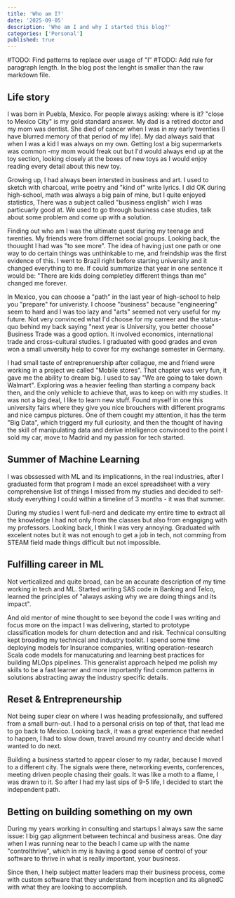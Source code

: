 ```yaml
---
title: 'Who am I?'
date: '2025-09-05'
description: 'Who am I and why I started this blog?'
categories: ['Personal']
published: true
---
```

#TODO: Find patterns to replace over usage of "I"
#TODO: Add rule for paragraph length. In the blog post the lenght is smaller than the raw markdown file.

## Life story

I was born in Puebla, Mexico. For people always asking: where is it? "close to Mexico City" is my gold standard answer. My dad is a retired doctor and my mom was dentist. She died of cancer when I was in my early twenties (I have blurred memory of that period of my life). My dad always said that when I was a kid I was always on my own. Getting lost a big supermarkets was common -my mom would freak out but I'd would always end up at the toy section, looking closely at the boxes of new toys as I would enjoy reading every detail about this new toy.

Growing up, I had always been intersted in business and art. I used to sketch with charcoal, write poetry and "kind of" write lyrics. I did OK during high-school, math was always a big pain of mine, but I quite enjoyed statistics, There was a subject called "business english" wich I was particuarly good at. We used to go through business case studies, talk about some problem and come up with a solution. 

Finding out who am I was the ultimate quest during my teenage and twenties. My friends were from differnet social groups. Looking back, the thouught I had was "to see more". The idea of having just one path or one way to do certain things was unthinkable to me, and freindship was the first evidence of this. I went to Brazil right before starting university and it changed everything to me. If could summarize that year in one sentence it would be: "There are kids doing completley different things than me" changed me forever.

In Mexico, you can choose a "path" in the last year of high-school to help you "prepare" for univeristy. I choose "business" because "engineering" seem to hard and I was too lazy and "arts" seemed not very useful for my future. Not very convinced what I'd choose for my carreer and the status-quo behind my back saying "next year is University, you better choose" Business Trade was a good option. It involved economics, international trade and cross-cultural studies. I graduated with good grades and even won a small unversity help to cover for my exchange semester in Germany.

I had small taste of entreprenuership after collague, me and friend were working in a project we called "Mobile stores". That chapter was very fun, it gave me the ability to dream big. I used to say "We are going to take down Walmart". Exploring was a heavier feeling than starting a company back then, and the only vehicle to achieve that, was to keep on with my studies. It was not a big deal, I like to learn new stuff. Found myself in one this university fairs where they give you nice brouchers with different programs and nice campus pictures. One of them cought my attention, it has the term "Big Data", which triggerd my full curiosity, and then the thought of having the skill of manipulating data and derive intelligence convinced to the point I sold my car, move to Madrid and my passion for tech started.

## Summer of Machine Learning

I was obssessed with ML and its implicationns, in the real industries, after I graduated form that program I made an excel spreadsheet with a very comprehensive list of things I missed from my studies and decided to self-study everything I could within a timeline of 3 months - it was that summer. 

During my studies I went full-nerd and dedicate my entire time to extract all the knowledge I had not only from the classes but also from engagigng with my professors. Looking back, I think I was very annoying. Graduated with excelent notes but it was not enough to get a job in tech, not comming from STEAM field made things difficult but not impossible.

## Fulfilling career in ML

Not verticalized and quite broad, can be an accurate description of my time working in tech and ML. Started writing SAS code in Banking and Telco, learned the principles of "always asking why we are doing things and its impact". 

And old mentor of mine thought to see beyond the code I was writing and focus more on the impact I was delivering, started to prototype classification models for churn detection and and risk. Technical consulting kept broading my technical and industry toolkit. I spend some time deploying models for Insurance companies, writing operation-research Scala code models for manucaturing and learning best practices for building MLOps pipelines. This generalist approach helped me polish my skills to be a fast learner and more importantly find common patterns in solutions abstracting away the industry specific details.

## Reset & Entrepreneurship

Not being super clear on where I was heading professionally, and suffered from a small burn-out. I had to a personal crisis on top of that, that lead me to go back to Mexico. Looking back, it was a great experience that needed to happen, I had to slow down, travel around my country and decide what I wanted to do next.

Building a business started to appear closer to my radar, because I moved to a different city. The signals were there, networking events, conferences, meeting driven people chasing their goals. It was like a moth to a flame, I was drawn to it. So after I had my last sips of 9-5 life, I decided to start the independent path.

## Betting on building something on my own

During my years working in consulting and startups I always saw the same issue: I big gap alignment between techincal and business areas. One day when I was running near to the beach I came up with the name "controlthrive", which in my is having a good sense of control of your software to thrive in what is really important, your business. 

Since then, I help subject matter leaders map their business process, come with custom software that they understand from inception and its alignedC with what they are looking to accomplish.



